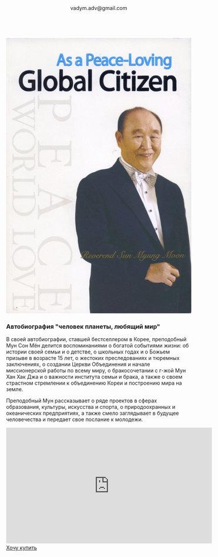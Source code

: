 <html lang="ru">
    <head>
        <meta charset="UTF-8">
        <link rel="stylesheet" href="global-style.css">
        <link rel="stylesheet" href="tf-style.css">
        <link href="https://fonts.googleapis.com/css2?family=Kaushan+Script&family=Montserrat&display=swap" rel="stylesheet">
        <link rel="icon" type="image/png" href="icons/owl.png"/>
    </head>
    <body>
        <header class="header">
            <div class="menu">
                <div class="email">vadym.adv@gmail.com</div>
                <div class="empty">&nbsp;</div>
                <div class="soc">
                    <a class="fb"></a>
                    <a class="ins"></a>
                </div>                     
            </div>
        </header>
        <section class="content">
            <div class="banner-text">
                <img src="big-gs.jpg">
                <div class="about-book">
                    <h3>Автобиография "человек планеты, любящий мир"</h3>
                    <p>В своей автобиографии, ставшей бестселлером в Корее, преподобный Мун Сон Мён делится воспоминаниями о богатой событиями жизни: об истории своей семьи и о детстве, о школьных годах и о Божьем призыве в возрасте 15 лет, о жестоких преследованиях и тюремных заключениях, о создании Церкви Объединения и начале миссионерской работы по всему миру, о бракосочетании с г-жой Мун Хан Хак Джа и о важности института семьи и брака, а также о своем страстном стремлении к объединению Кореи и построению мира на земле.</p><p>Преподобный Мун рассказывает о ряде проектов в сферах образования, культуры, искусства и спорта, о природоохранных и океанических предприятиях, а также смело заглядывает в будущее человечества и передает свое послание к молодежи.</p>
                </div>
                <div class="video"><iframe width="560" height="315" src="https://www.youtube-nocookie.com/embed/urslhdjxDYA" frameborder="0" allow="accelerometer; autoplay; clipboard-write; encrypted-media; gyroscope; picture-in-picture" allowfullscreen></iframe></div>
                <div class="button-order"><a href="https://forms.gle/txkci3X1aJAq9n2H8">Хочу купить</a></div>
            </div>
        </section>
    </body>
</html>
